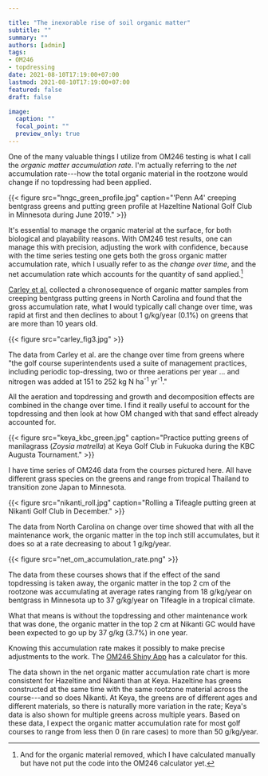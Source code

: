 ```yaml
---

title: "The inexorable rise of soil organic matter"
subtitle: ""
summary: ""
authors: [admin]
tags: 
- OM246
- topdressing
date: 2021-08-10T17:19:00+07:00
lastmod: 2021-08-10T17:19:00+07:00
featured: false
draft: false

image:
  caption: ""
  focal_point: ""
  preview_only: true
---
```


One of the many valuable things I utilize from OM246 testing is what I call the *organic matter accumulation rate*. I'm actually referring to the *net* accumulation rate---how the total organic material in the rootzone would change if no topdressing had been applied.

{{< figure src="hngc_green_profile.jpg" caption="'Penn A4' creeping bentgrass greens and putting green profile at Hazeltine National Golf Club in Minnesota during June 2019." >}}

It's essential to manage the organic material at the surface, for both biological and playability reasons. With OM246 test results, one can manage this with precision, adjusting the work with confidence, because with the time series testing one gets both the gross organic matter accumulation rate, which I usually refer to as the *change over time*, and the net accumulation rate which accounts for the quantity of sand applied.[^1]

[^1]: And for the organic material removed, which I have calculated manually but have not put the code into the OM246 calculator yet. 

[Carley et al.](https://doi.org/10.2134/agronj2010.0335) collected a chronosequence of organic matter samples from creeping bentgrass putting greens in North Carolina and found that the gross accumulation rate, what I would typically call change over time, was rapid at first and then declines to about 1 g/kg/year (0.1%) on greens that are more than 10 years old. 

{{< figure src="carley_fig3.jpg" >}}

The data from Carley et al. are the change over time from greens where "the golf course superintendents used a suite of management practices, including periodic top-dressing, two or three aerations per year ... and nitrogen was added at 151 to 252 kg N ha<sup>-1</sup> yr<sup>-1</sup>."

All the aeration and topdressing and growth and decomposition effects are combined in the change over time. I find it really useful to account for the topdressing and then look at how OM changed with that sand effect already accounted for.

{{< figure src="keya_kbc_green.jpg" caption="Practice putting greens of manilagrass (*Zoysia matrella*) at Keya Golf Club in Fukuoka during the KBC Augusta Tournament." >}}

I have time series of OM246 data from the courses pictured here. All have different grass species on the greens and range from tropical Thailand to transition zone Japan to Minnesota.

{{< figure src="nikanti_roll.jpg" caption="Rolling a Tifeagle putting green at Nikanti Golf Club in December." >}}

The data from North Carolina on change over time showed that with all the maintenance work, the organic matter in the top inch still accumulates, but it does so at a rate decreasing to about 1 g/kg/year.

{{< figure src="net_om_accumulation_rate.png" >}}

The data from these courses shows that if the effect of the sand topdressing is taken away, the organic matter in the top 2 cm of the rootzone was accumulating at average rates ranging from 18 g/kg/year on bentgrass in Minnesota up to 37 g/kg/year on Tifeagle in a tropical climate.

What that means is without the topdressing and other maintenance work that was done, the organic matter in the top 2 cm at Nikanti GC would have been expected to go up by 37 g/kg (3.7%) in one year.

Knowing this accumulation rate makes it possibly to make precise adjustments to the work. The [OM246 Shiny App](https://asianturfgrass.shinyapps.io/om246/) has a calculator for this.

The data shown in the net organic matter accumulation rate chart is more consistent for Hazeltine and Nikanti than at Keya. Hazeltine has greens constructed at the same time with the same rootzone material across the course---and so does Nikanti. At Keya, the greens are of different ages and different materials, so there is naturally more variation in the rate; Keya's data is also shown for multiple greens across multiple years. Based on these data, I expect the organic matter accumulation rate for most golf courses to range from less then 0 (in rare cases) to more than 50 g/kg/year.

